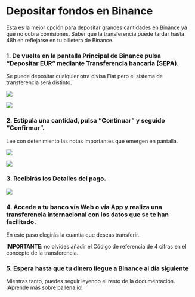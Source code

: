 # Depositar fondos en Binance

Esta es la mejor opción para depositar grandes cantidades en Binance ya que no cobra comisiones. Saber que la transferencia puede tardar hasta 48h en reflejarse en tu billetera de Binance.  
  


### 1. De vuelta en la pantalla Principal de Binance pulsa “Depositar EUR” mediante Transferencia bancaria \(SEPA\).

Se puede depositar cualquier otra divisa Fiat pero el sistema de transferencia será distinto.



![](https://lh3.googleusercontent.com/io9X6GpVFrxsWc3mpocoUu6ECHBnuMYJ4l4dim_1giQZAUQsHU23rUaB5204dhkAWaTdkF5MUhEHUxck7Us_wKz1WHdybFEJQ_1XMBw8dGD_wLAk7XFM-Z1E5e6Qf9GzyI6RRseB)

![](https://lh5.googleusercontent.com/Tx_VuJhYmWZLtNVWlzYZSJNDgH1-wlA_QKFRBizGkPEWTx4ZDSQzFqZLTggyOVph2xqLGX_B6fLRxNSSDZrG8f6jhfWH6BNdlOhOx0wTKdmQ0oWS5rCsUyCo0WN410_uWxXMIU2X)

### 2. Estipula una cantidad, pulsa “Continuar” y seguido “Confirmar”.

Lee con detenimiento las notas importantes que emergen en pantalla.

                                        

![](https://lh5.googleusercontent.com/IaQmwFMR78I0LxS5S6Qnh5o60k8F2831fhDvu2ModOZlSBWQIPHgpA4DxUIpLhJIL0Zhaz2tnqCxRwt0EI0WAK2vuF4UcmGZ5B5EYfN443n9KoUSPqa_j2k09gO0_fZCfUrgdjO3)

![](https://lh3.googleusercontent.com/o_4GdK_ENRHu1WQdkgm_zKM5p2MNFz1PhAlDvIVvAGPq42xNPyQ00LEuvFBEW5_DeowOA88qbu4iPZO8jY9WIgIa0vOcaX-3HPkhp-ibz5v2FPcQlKUZtllmewILLha1xI7N7HSU)



### 3. Recibirás los Detalles del pago.

![](https://lh6.googleusercontent.com/3G-UxjDdSi9xN7SwzlufeL7V5NmWdHF0obUKGgXsr7NrxP6jtR-MHSyMrWh62ychpuMU5p_f4TpTMt2iDfxVc9nGDDED4fIx5uwrG9LI-lmuBt6MykMwlBBiIBLgtl9dR4G5HCSv)

### 4. Accede a tu banco vía Web o vía App y realiza una transferencia internacional con los datos que se te han facilitado.

En este paso elegirás la cuantía que deseas transferir.

**IMPORTANTE**: no olvides añadir el Código de referencia de 4 cifras en el concepto de la transferencia.  
  
  


### 5. Espera hasta que tu dinero llegue a Binance al día siguiente

Mientras tanto, puedes seguir leyendo el resto de la documentación. ¡Aprende más sobre [ballena.io](https://ballena.io/)!  
  
  
  
  


